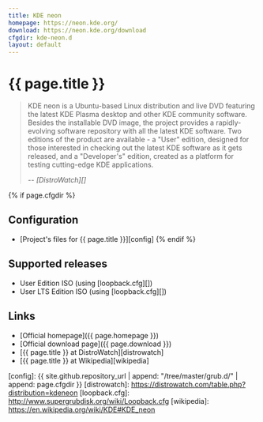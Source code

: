 ```yaml
---
title: KDE neon
homepage: https://neon.kde.org/
download: https://neon.kde.org/download
cfgdir: kde-neon.d
layout: default
---
```


# {{ page.title }}

> KDE neon is a Ubuntu-based Linux distribution and live DVD featuring the
> latest KDE Plasma desktop and other KDE community software. Besides the
> installable DVD image, the project provides a rapidly-evolving software
> repository with all the latest KDE software. Two editions of the product are
> available - a "User" edition, designed for those interested in checking out
> the latest KDE software as it gets released, and a "Developer's" edition,
> created as a platform for testing cutting-edge KDE applications.
>
> -- <cite markdown="1">[DistroWatch][]</cite>


{% if page.cfgdir %}
## Configuration

- [Project's files for {{ page.title }}][config]
{% endif %}


## Supported releases

- User Edition ISO (using [loopback.cfg][])
- User LTS Edition ISO (using [loopback.cfg][])


## Links

- [Official homepage]({{ page.homepage }})
- [Official download page]({{ page.download }})
- [{{ page.title }} at DistroWatch][distrowatch]
- [{{ page.title }} at Wikipedia][wikipedia]


[config]: {{ site.github.repository_url | append: "/tree/master/grub.d/" | append: page.cfgdir }}
[distrowatch]: https://distrowatch.com/table.php?distribution=kdeneon
[loopback.cfg]: http://www.supergrubdisk.org/wiki/Loopback.cfg
[wikipedia]: https://en.wikipedia.org/wiki/KDE#KDE_neon
